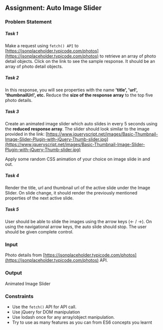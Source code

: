 ## Assignment: Auto Image Slider

### Problem Statement
##### Task 1
Make a request using `fetch() API` to [https://jsonplaceholder.typicode.com/photos](https://jsonplaceholder.typicode.com/photos) to retrieve an array of photo detail objects. Click on the link to see the sample response. It should be an array of photo detail objects.

##### Task 2
In this response, you will see properties with the name **'title', 'url', 'thumbnailUrl', etc.** Reduce the **size of the response array** to the top five photo details.

##### Task 3
Create an animated image slider which auto slides in every 5 seconds using the **reduced response array**. The slider should look similar to the image provided in the link: [https://www.jqueryscript.net/images/Basic-Thumbnail-Image-Slider-Plugin-with-jQuery-Thumb-slider.jpg](https://www.jqueryscript.net/images/Basic-Thumbnail-Image-Slider-Plugin-with-jQuery-Thumb-slider.jpg)

Apply some random CSS animation of your choice on image slide in and out.

##### Task 4
Render the title, url and thumbnail url of the active slide under the Image Slider. On slide change, it should render the previously mentioned properties of the next active slide.

##### Task 5
User should be able to slide the images using the arrow keys (<- / ->). On using the navigational arrow keys, the auto slide should stop. The user should be given complete control.

### Input
Photo details from [https://jsonplaceholder.typicode.com/photos](https://jsonplaceholder.typicode.com/photos) API.

### Output
Animated Image Slider

### Constraints
 - Use the `fetch()` API for API call.
 - Use jQuery for DOM manipulation
 - Use lodash once for any array/object manipulation.
 - Try to use as many features as you can from ES6 concepts you learnt
